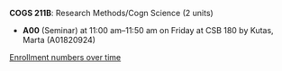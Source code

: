 **COGS 211B**: Research Methods/Cogn Science (2 units)

- **A00** (Seminar) at 11:00 am–11:50 am on Friday at CSB 180 by Kutas, Marta (A01820924)

[Enrollment numbers over time](./COGS211B.tsv)
